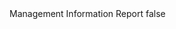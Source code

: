<?xml version="1.0" encoding="UTF-8"?>
<CustomMetadata xmlns="http://soap.sforce.com/2006/04/metadata">
    <label>Management Information Report</label>
    <protected>false</protected>
</CustomMetadata>
